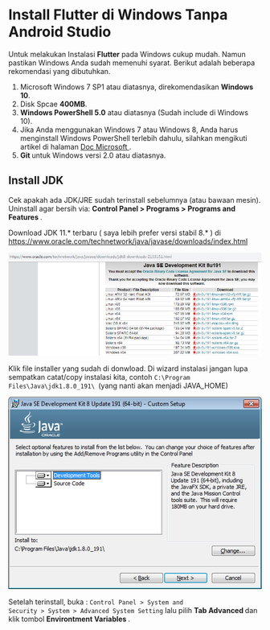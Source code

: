 # Install Flutter di Windows Tanpa Android Studio

Untuk melakukan Instalasi <b>Flutter</b> pada Windows cukup mudah. Namun pastikan Windows Anda sudah memenuhi syarat. Berikut adalah beberapa rekomendasi yang dibutuhkan.

1. Microsoft Windows 7 SP1 atau diatasnya, direkomendasikan <b>Windows 10</b>.
2. Disk Spcae <b>400MB</b>.
3. <b>Windows PowerShell 5.0</b> atau diatasnya (Sudah include di Windows 10).
4. Jika Anda menggunakan Windows 7 atau Windows 8, Anda harus menginstall Windows PowerShell terlebih dahulu, silahkan mengikuti artikel di halaman <a href="https://docs.microsoft.com/en-us/skypeforbusiness/set-up-your-computer-for-windows-powershell/download-and-install-windows-powershell-5-1"> Doc Microsoft </a>.
5. <b> Git </b> untuk Windows versi 2.0 atau diatasnya.

## Install JDK
Cek apakah ada JDK/JRE sudah terinstall sebelumnya (atau bawaan mesin). Uninstall agar bersih via: <b> Control Panel > Programs > Programs and Features </b>.

Download JDK 11.* terbaru ( saya lebih prefer versi stabil 8.* ) di <a href="https://www.oracle.com/technetwork/java/javase/downloads/index.html"> https://www.oracle.com/technetwork/java/javase/downloads/index.html </a>

<img src ="flutter1.png">

Klik file installer yang sudah di donwload. Di wizard instalasi jangan lupa sempatkan catat/copy instalasi kita, contoh <code>C:\Program Files\Java\jdk1.8.0_191\ </code>(yang nanti akan menjadi JAVA_HOME)

<img src="javaJDK.png">

Setelah terinstall, buka : <code>Control Panel > System and Security > System > Advanced System Setting</code> lalu pilih <b> Tab Advanced </b> dan klik tombol <b> Environtment Variables </b>.

